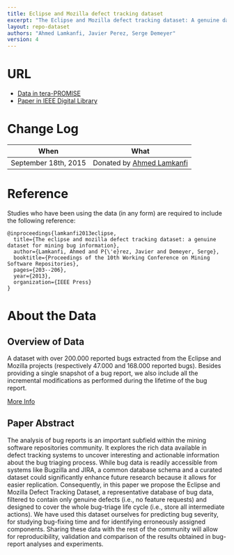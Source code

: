 ```yaml
---
title: Eclipse and Mozilla defect tracking dataset
excerpt: "The Eclipse and Mozilla defect tracking dataset: A genuine dataset for mining bug information"
layout: repo-dataset
authors: "Ahmed Lamkanfi, Javier Perez, Serge Demeyer"
version: 4
---
```


# URL

* [Data in tera-PROMISE](https://terapromise.csc.ncsu.edu/!/#repo/view/head/defect/defect-other/defect-tracking)
* [Paper in IEEE Digital Library](http://ieeexplore.ieee.org/xpl/articleDetails.jsp?arnumber=6624028)

# Change Log

When | What
---- | ----
September 18th, 2015 | Donated by [Ahmed Lamkanfi](mailto:Ahmed.Lamkanfi@ua.ac.be)

# Reference

Studies who have been using the data (in any form) are required to include the following reference:

```
@inproceedings{lamkanfi2013eclipse,
  title={The eclipse and mozilla defect tracking dataset: a genuine dataset for mining bug information},
  author={Lamkanfi, Ahmed and P{\'e}rez, Javier and Demeyer, Serge},
  booktitle={Proceedings of the 10th Working Conference on Mining Software Repositories},
  pages={203--206},
  year={2013},
  organization={IEEE Press}
}
```

# About the Data

## Overview of Data

A dataset with over 200.000 reported bugs extracted from the Eclipse and Mozilla projects (respectively 47.000 and 168.000 reported bugs). Besides providing a single snapshot of a bug report, we also include all the incremental modifications as performed during the lifetime of the bug report.

[More Info](https://github.com/ansymo/msr2013-bug_dataset/blob/master/README.md#description)

## Paper Abstract

The analysis of bug reports is an important subfield within the mining software repositories community. It explores the rich data available in defect tracking systems to uncover interesting and actionable information about the bug triaging process. While bug data is readily accessible from systems like Bugzilla and JIRA, a common database schema and a curated dataset could significantly enhance future research because it allows for easier replication. Consequently, in this paper we propose the Eclipse and Mozilla Defect Tracking Dataset, a representative database of bug data, filtered to contain only genuine defects (i.e., no feature requests) and designed to cover the whole bug-triage life cycle (i.e., store all intermediate actions). We have used this dataset ourselves for predicting bug severity, for studying bug-fixing time and for identifying erroneously assigned components. Sharing these data with the rest of the community will allow for reproducibility, validation and comparison of the results obtained in bug-report analyses and experiments.

